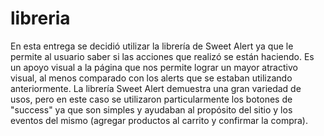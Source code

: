 # libreria

En esta entrega se decidió utilizar la librería de Sweet Alert ya que le permite al usuario saber si las acciones que realizó se están haciendo. Es un apoyo visual a la página que nos permite lograr un mayor atractivo visual, al menos comparado con los alerts que se estaban utilizando anteriormente. 
La librería Sweet Alert demuestra una gran variedad de usos, pero en este caso se utilizaron particularmente los botones de "success" ya que son simples y ayudaban al propósito del sitio y los eventos del mismo (agregar productos al carrito y confirmar la compra).
